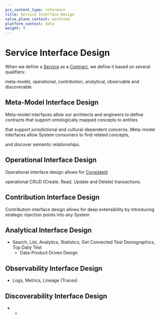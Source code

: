 ```yaml
---
pcx_content_type: reference
title: Service Interface Design
value_plane_context: workload
platform_context: data
weight: 9
---
```


# Service Interface Design

When we define a [Service](/fundamentals/system-types/systems-of-engagement/services) as a [Contract](/fundamentals/design-and-architecture/contract-based-design/), we define it based on several qualifiers:

meta-model, operational, contribution, analytical, observable and discoverable.

## Meta-Model Interface Design

Meta-model interfaces allow our architects and engineers to define contracts that support ontologically mapped concepts to entities

that support jurisdictional and cultural-dependent concerns. Meta-model interfaces allow System consumers to find related concepts,

and discover semantic relationships.

## Operational Interface Design

Operational interface design allows for [Consistent](/fundamentals/design-and-architecture/service-interface-design/)

operational CRUD (Create, Read, Update and Delete) transactions.

## Contribution Interface Design

Contribution interface design allows for deep extensibility by introducing strategic injection points into any System

## Analytical Interface Design

-   Search, List, Analytics, Statistics, Get Connected Test Demographics, Top Daily Test
    -   Data-Product Driven Design

## Observability Interface Design

-   Logs, Metrics, Lineage (Traces)

## Discoverability Interface Design

-   -
